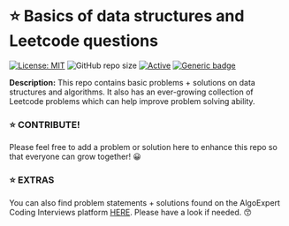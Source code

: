 # ⭐ Basics of data structures and Leetcode questions

[![License: MIT](https://img.shields.io/badge/License-MIT-yellow.svg)](https://opensource.org/licenses/MIT "MIT License")
![GitHub repo size](https://img.shields.io/github/repo-size/das-jishu/data-structures-basics-leetcode)
[![Active](http://img.shields.io/badge/Status-Active-green.svg)](https://github.com/das-jishu/data-structures-basics-leetcode)
[![Generic badge](https://img.shields.io/badge/lang-python-yellow.svg)](https://www.python.org/)

**Description:** This repo contains basic problems + solutions on data structures and algorithms. It also has an ever-growing collection of Leetcode problems which can help improve problem solving ability.

### ⭐ CONTRIBUTE!

Please feel free to add a problem or solution here to enhance this repo so that everyone can grow together! 😀

### ⭐ EXTRAS

You can also find problem statements + solutions found on the AlgoExpert Coding Interviews platform [HERE](https://github.com/das-jishu/algoexpert-data-structures-algorithms). Please have a look if needed. 😙

